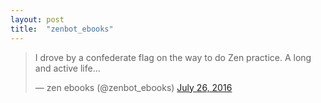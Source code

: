 ```yaml
---
layout: post
title:  "zenbot_ebooks"
---
```


<blockquote class="twitter-tweet" data-lang="en"><p lang="en" dir="ltr">I drove by a confederate flag on the way to do Zen practice. A long and active life...</p>&mdash; zen ebooks (@zenbot_ebooks) <a href="https://twitter.com/zenbot_ebooks/status/757756205817180160">July 26, 2016</a></blockquote>
<script async src="//platform.twitter.com/widgets.js" charset="utf-8"></script>
